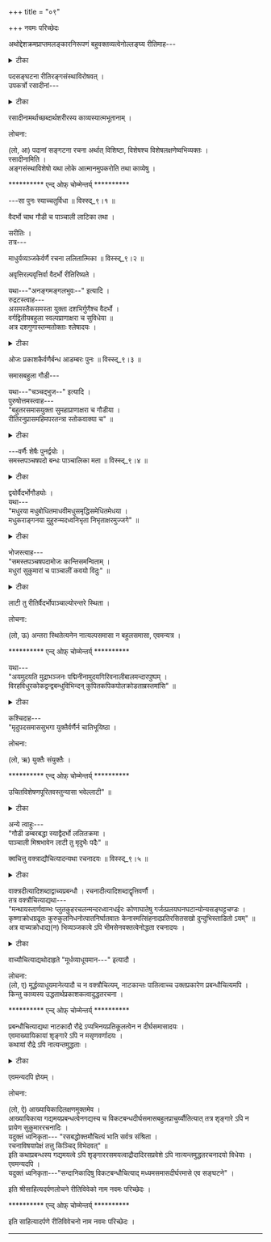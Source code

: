 +++
title = "०९"

+++
नवमः परिच्छेदः

अथोद्देशक्रमप्राप्तमलङ्कारनिरूपणं बहुवक्तव्यत्वेनोल्लङ्घ्य रीतिमाह---  
    
<details><summary>टीका</summary>

विज्ञप्रिया:  
    
(वि, क) उद्देशेति---गुणआलङ्काररीतय इत्युद्देशे ऽलङ्कारस्य प्रागुद्दिष्टत्वेन तदुल्लङ्घयम् इत्यर्थः ।  
तदुल्लङ्घने हेतुमाह---बहुवक्तव्यत्वेनेति ।  
एतेन सूचीकटाहन्यायो दर्शितः ।

लोचना:  
    
(लो, अ) इदानीं रीतिं निरूपयितुकामः सङ्गति करोति---अथोद्देशेति ।  
बहुवक्तव्यत्वेन उल्लङ्घ्यकमं सूचीकटाहन्यायादित्यर्थः ।  
    
</details>


पदसङ्घटना रीतिरङ्गसंस्थाविरोषवत् ।  
उपकर्त्रो रसादीनां---

<details><summary>टीका</summary>

विज्ञप्रिया:  
    
(वि, ख) रसादीनामित्यादिपदात् समस्तासंलक्ष्यक्रमपरिग्रहः ।  
    
</details>


रसादीनामर्थाच्छब्दार्थशरीरस्य काव्यस्यात्मभूतानाम् ।  
    
लोचना:  
    
(लो, आ) पदानां सङ्गटना रचना अर्थात् विशिष्टा, विशेषश्च विशेषलक्षणेष्वभिव्यक्तः ।  
रसादीनामिति ।  
अङ्गसंस्थाविशेषो यथा लोके आत्मानमुपकरोति तथा काव्येषु ।

********** एन्द् ओफ़् चोम्मेन्तर्य् **********

---सा पुनः स्याच्चतुर्विधा ॥ विस्स्द्_९।१ ॥  
    
वैदर्भो चाथ गौडी च पाञ्चाली लाटिका तथा ।  
    
सरीतिः ।  
तत्र---  
    
माधुर्यव्यञ्जकेर्वर्णै रचना ललितात्मिका ॥ विस्स्द्_९।२ ॥  
    
अवृत्तिरल्पवृत्तिर्वा वैदर्भो रीतिरिष्यते ।  
    
यथा---"अनङ्गमङ्गलभुवः--" इत्यादि ।  
रुद्रटस्त्वाह---  
असमस्तैकसमस्ता युक्ता दशभिर्गुणैश्च वैदर्भो ।  
वर्गद्वितीयबहुला स्वल्पप्राणाक्षरा च सुविधेया ॥  
अत्र दशगुणास्तन्मतोक्ताः श्लेषादयः ।

<details><summary>टीका</summary>

विज्ञप्रिया:  
    
(वि, ग) अनङ्गमङ्गलभुव इत्यादि व्याख्यातम् ।  
एकपदसमस्ता न त्वनेकपदैर्देर्घसमस्ता ।  
स्वल्पप्राणानि अक्षराणि ईषत् प्रयत्नोच्चार्य्यापि ककारहकारादीनि यत्र ।  
श्लेषादिर्दशगुणाः ।

लोचना:  
    
(लो, इ) ललितात्मिका सुकुमारस्वरूपा ।  
वृत्तिः समासः ।  
अत्र रुद्रटाचार्य्यमतप्रकटनम् ।  
एकसमस्ता एकपदसमासयुक्ता, स्वल्पप्राणाक्षरा मूर्द्ध्ना मृद्वृत्तेत्यादिवत् न कष्टोच्चारणीयवर्णा ।  
    
</details>


ओजः प्रकाशकैर्वणैर्बन्ध आडम्बरः पुनः ॥ विस्स्द्_९।३ ॥  
    
समासबहुला गौडी---  
    
यथा---"चञ्चद्भुज--" इत्यादि ।  
पुरुषोत्तमस्त्वाह---  
"बहुतरसमासयुक्ता सुमहाप्राणाक्षरा च गौडीया ।  
रीतिरनुप्रासमहिमपरतन्त्रा स्तोकवाक्या च" ॥

<details><summary>टीका</summary>

विज्ञप्रिया:  
    
(वि, घ) आडम्बर उद्दतवर्णघटितः ।  
पुरुषोत्तस्त्विति ।  
अन्यापेक्षया प्राक्लिखितबन्ध आडम्बरः; एतन्मते उक्तवर्णानामनुप्रसितत्वनियम इति विशेषस्तदाहअनुप्रासमहिमपरतन्त्रेति ।  
पारतन्त्र्यं व्याप्तिः ।  
अस्तोभवाक्य यतिरहितवाक्या ।

लोचना:  
    
(लो, ई) अनुप्रासमहिमपरतन्त्रानुप्रासबहुला ।  
    
</details>


---वर्णैः शेषैः पुनर्द्वयोः ।  
समस्तपञ्चषपदो बन्धः पाञ्चालिका मता ॥ विस्स्द्_९।४ ॥

<details><summary>टीका</summary>

विज्ञप्रिया:  
    
(वि, ङ) पाञ्चालिकां रीतिमाह---वर्णैरिति ।  
द्वयोः शेषैरवशिष्टैर्वर्णैरित्यर्थः ।  
समस्तपञ्चमपद इति अत्र पदपदम् अक्षरम् ।  
तेन समासगतपञ्चमाक्षर इत्यर्थः ।  
    
</details>


द्वयोर्वैदर्भोगौड्योः ।  
यथा---  
"मधुरया मधुबोधितमाधवीमधुसमृद्धिसमेधितमेधया ।  
मधुकराङ्गनया मुहुरुन्मदध्वनिभृता निभृताक्षरमुज्जगे" ॥

<details><summary>टीका</summary>

विज्ञप्रिया:  
    
(वि, च) मधुरयेति ।  
मधुकराङ्गनया भ्रमर्य्या निभृताक्षरं गुप्ताक्षरमस्फुटाक्षरं यथा स्यात्तथा मुहुरुज्जगे ऽगीयत ।  
कीदृश्या मधुरया ध्वनिमधुरतयैव तस्या मधुरता, तथा मधुना वसन्तेन बोधिताया उद्वोधिताया माधवीलताया मधुनो मकरन्दस्य समृद्ध्या सम्पत्त्या समेधिता दीप्ता मेधा बुद्धिर्यस्यास्तादृश्या ।  
तथोन्मदद्वनिभृता उच्चत्वमेवोन्मदत्वम् ।  
अत्र मकारनकारौ पञ्चमवर्णौ समासगतौ ।  
    
</details>


भोजस्त्वाह---  
"समस्तपञ्चषपदामोजः कान्तिसमन्विताम् ।  
मधुरां सुकुमारां च पाञ्चालीं कवयो विदुः" ॥

<details><summary>टीका</summary>

विज्ञप्रिया:  
    
(वि, छ) कण्ठारणकृतो भोजस्य सम्पतलक्षणमाह---भोजस्त्विति ।  
ओजः कान्तीति ।  
साभिप्रायत्वरूपेण ओजसा औज्ज्वल्यरूपया कान्त्वा च समन्वितामित्यर्थः ।  
मधुरांसुकुमारां चेति ।  
पृथक् पदत्वरूपेण माधुर्य्येण सौकुमार्येण च युक्तामित्यर्थः ।  
अनङ्गमङ्गलभुव इति वैदर्भ्युदाहरणे पञ्चममूर्द्धान एव वर्णा इति ।  
न तत्र समस्तपञ्चमवर्णघटितपाञ्चालीत्वप्रसक्तिः ।  
मधुरयेत्यादिपाञ्चाल्युदाहरणे समासगता एव पञ्चमवर्णा इति न तत्र पञ्चममूर्द्धवर्णघटितवैदर्भोत्वप्रसक्तिः ।  
तत्र माधुर्य्यव्यञ्जकैरित्यत्र बहुवचनादत्र मधुकराङ्गनया इत्यत्र तद्व्यञ्जकैकवर्णमात्रसत्त्वेन तत्प्रसक्त्यभावात् ।

लोचना:  
    
(लो, उ) ओजः--कान्ती तन्मतोक्तौ गुणविशेषौ ।  
    
</details>


लाटी तु रीतिर्वैदर्भोपाञ्चाल्योरन्तरे स्थिता ।  
    
लोचना:  
    
(लो, ऊ) अन्तरा स्थितेत्यनेन नात्यल्पसमासा न बहुलसमासा, एवमन्यत्र ।

********** एन्द् ओफ़् चोम्मेन्तर्य् **********

यथा---  
"अयमुदयति मुद्राभञ्जनः पद्मिनीनामुदयगिरिवनालीबालमन्दारपुष्पम् ।  
विरहविधुरकोकद्वन्द्वबन्धुविभिन्दन् कुपितकपिकपोलक्रोडताम्रस्तमांसि" ॥

<details><summary>टीका</summary>

विज्ञप्रिया:  
    
(वि, ज) अयमुदयतीति ।  
लाट्युदाहरणे तदुभयमिश्रणं दर्शयिष्यते ।  
तदर्थस्तु अयम् अर्थात् सूर्य्य उदयति ।  
कीदृशः ।  
पद्मिनीनां मुद्रायाः सङ्कोचस्य भञ्जनः तत्पुष्पविकाशकरत्वात् ।  
तथा उदयगिरिस्थाया वनश्रेण्या नवीनमन्दारपुष्पस्वरूपः ।  
विरहदुः खितस्य चक्रवाकमिथुनस्य बन्धुर्मित्रं तद्विरहनाशकत्वात् ।  
तमांसि भिन्दन् च कुपितस्य वानरस्य कपोलक्रोडोभयवत् ताम्रश्च ।  
कोपशात् कपोलस्य ताम्रता क्रोडस्य तु स्वाभाविकी ।  
अत्र भञ्जनेति, मन्दारेति, द्वन्द्वबन्धुरिति, भिन्दन्निति पञ्चममूर्द्धवर्णानां वैदर्भोघटकत्वं तच्छेषवर्णानाम्बहूनामेवं पाञ्चालीघटकत्वमित्युभयमिश्रणम् ।  
    
</details>


कश्चिदाह---  
"मृदुपदसमाससुभगा युक्तैर्वर्णैर्न चातिभूयिष्ठा ।  
    
लोचना:  
    
(लो, ऋ) युक्तैः संयुक्तैः ।  
    
********** एन्द् ओफ़् चोम्मेन्तर्य् **********

उचितविशेषणपूरितवस्तुन्यासा भवेल्लाटी" ॥

<details><summary>टीका</summary>

विज्ञप्रिया:  
    
(वि, झ) कश्चिदाहेति---लाटीलक्षणमिति शेषः ।  
मृदुपदेति---पदसमासयोरुभयत्र मृदुत्वान्वयः ।  
युक्तैः संयुक्तैर्वर्णैर्नचातिभूयिष्ठा, भूयिष्ठसंयुक्तवर्णरहितेत्यर्थः ।  
उचितेति---उचितम् उक्तदोषरहितं विशेषणं पूरितम् प्रतिपालितं येन तादृशस्य वस्तुनो न्यासयुक्ता लाटी भवेदित्यर्थः ।  
एतदप्युक्तोदाहरणे एव सम्भवति ।  
तत्तद्गुणव्यञ्जकानां वर्णादीनां तत्तद्गुणव्यञ्जनार्थमुपादेयत्वेनोक्तत्वात् ।  
    
</details>


अन्ये त्वाहुः---  
"गौडी डम्बरबद्धा स्याद्वैदर्भो ललितक्रमा ।  
पाञ्चाली मिश्रभावेन लाटी तु मृदुभैः पदैः" ॥  
    
क्वचित्तु वक्त्राद्यौचित्यादन्यथा रचनादयः ॥ विस्स्द्_९।५ ॥

<details><summary>टीका</summary>

विज्ञप्रिया:  
    
(वि, ञ) क्वचित्तत्तद्रसाभावेन तद्गुणव्यञ्जनार्थमनुपादेयत्वे ऽपि वक्त्राद्यौचित्याद् अन्यथा रचनादय इत्याह---क्वचिद्वक्त्रादीति ।  
तद्गुणव्यञ्जनाभावे ऽपि तन्निबन्ध एवान्यथात्वम् ।

लोचना:  
    
(लो, ॠ) इह सङ्घटनादीनां गुणपरतन्त्रत्वे ऽपि विशेषमाह--क्वचिदिति ।  
यदाह सर्वत्रैव रसाश्रिता रचनादयो वक्त्राद्यपेक्षायां तु किञ्चित्तरातम्यमिति ।  
    
</details>


वाक्त्रदीत्यादिशब्दाद्वाच्यप्रबन्धौ । रचनादीत्यादिशब्दाद्वृत्तिवर्णौ ।  
तत्र वक्त्रौचित्याद्यथा---  
"मन्थायस्तार्णवाम्भः प्लुतकुहरचलन्मन्दरध्वानधईरः कोणाघातेषु गर्जत्प्रलयघनघटान्योन्यसङ्घट्टचण्डः ।  
कृष्णाक्रोधग्रढूतः कुरुकुलनिधनोत्पातनिर्घातवातः केनास्मत्सिंहनादप्रतिरसितसखो दुन्दुभिस्ताडितो ऽयम्" ॥  
अत्र वाच्यक्रोधाद्य(न) भिव्यञ्जकत्वे ऽपि भीमसेनवक्तत्वेनोद्धता रचनादयः ।

<details><summary>टीका</summary>

विज्ञप्रिया:  
    
(वि, ट) मन्थायस्तेत्यादि---रणस्थले दुन्दुभिशब्दं श्रुत्वा भीमस्येयं पृच्छा ।  
केनायं दुन्दुभिस्ताडितः--ताडनेन जनितः ।  
यथा श्रुते विशेषणानां दुन्दुभौ अन्वयः ।  
शब्दः कीदृशः ।  
मन्थनेन मथनेन आयस्तस्य प्राप्तायासस्यार्णवस्याम्भसापुलुतं व्याप्तं कुहरं गुहा यस्य तादृशस्य चलतः मन्दरस्य ध्वानवत् धीरः ।  
कोणस्य वादनदण्डस्याघातेषु ताडनेषु सत्सु ।  
गर्ज्जन्त्याः प्रलयघनघटाया अन्यो ऽन्यसङ्घट्टनेन चण्डः ।  
यद्वा--- ढक्काशतसहस्त्राणि भेरीशतशतानि च ।  
एकदा यत्र वाद्यन्ते कोणाघातः स उच्यते ॥  
यत्रेति निमित्तसप्तम्यां यादृशशब्दनिमित्तं ढक्कादय एकदा ताड्यन्ते स शब्दः कोणआघात इत्यर्थः ।  
तथा च तादृशशब्देषु मध्ये अयं गर्ज्जत् इत्यादि चण्ड इत्यर्थः ।  
कृष्णाया द्रौपद्याः क्रोधस्य अग्रदूतः तत्प्रवर्त्तकत्वात् कुरुकुलनिधनसूचक उत्पातभूतो निर्घातवातश्च इत्यर्थः ।  
अत्रेति वाच्यपदमत्र प्रतिपाद्यपरं तथा च लक्ष्यस्य दुन्दुभिशब्दस्य इत्यर्थः ।

लोचना:  
    
(लो, ऌ) मन्थायस्तेत्यादौ कोधाव्यञ्जकत्वं वाक्यस्य च नाटकरूपस्याभिनेयदुः- खावहत्वात् ।  
अनुचितमपि दीर्घसमासान्तत्वे ऽपि विशेषमाह---धीरोद्धतो भीमसेनो वक्तेति नानौचित्यमिति भावः ।  
    
</details>


वाच्यौचित्याद्यथोदाहृते "मूर्धव्याधूयमान---" इत्यादौ ।  
    
लोचना:  
(लो, ए) मूर्द्धव्याधूयमानेत्यादौ च न वक्त्रौचित्यम्, नाटकान्तः पातित्वाच्च उक्तप्रकारेण प्रबन्धौचित्यमपि ।  
किन्तु काव्यस्य उद्धतार्थप्रकाशकत्वादुद्धतरचना ।

********** एन्द् ओफ़् चोम्मेन्तर्य् **********

प्रबन्धौचित्याद्यथा नाटकादौ रौद्रे ऽप्यभिनयप्रतिकूलत्वेन न दीर्घसमासादयः ।  
एवमाख्यायिकायां शृङ्गारे ऽपि न मसृणवर्णादयः ।  
कथायां रौद्रे ऽपि नात्यन्तमुद्धताः ।

<details><summary>टीका</summary>

विज्ञप्रिया:  
    
(वि, ठ) आख्यायिकाकथे प्रबन्धविशेषौ ।  
इति श्रीमहेश्वरन्यायालङ्कारभट्टाचार्य्यकृतायां साहित्यदर्पणटीकायां रीतिनिरूपणख्यस्य नवमपरिच्छेदस्य विवरणम् ।  
    
</details>


एवमन्यदपि ज्ञेयम् ।  
    
लोचना:  
    
(लो, ऐ) आख्यायिकादिलक्षणमुक्तमेव ।  
आख्यायिकाया गद्यमयप्रबन्धत्वेनगद्यस्य च विकटबन्धदीर्घसमासबहुलप्राचुर्य्यौतित्यात् तत्र शृङ्गारे ऽपि न प्रायेण सुकुमाररचनादिः ।  
यदुक्तं ध्वनिकृता--- "रसबद्धोक्तमौचित्यं भाति सर्वत्र संश्रिता ।  
रचनाविषयापेक्षं तत्तु किञ्चिद् विभेदवत्" ॥  
इति कथाप्रबन्धस्य गद्यमयत्वे ऽपि शृङ्गाररसमयत्वाद्रौदादिरसप्रवेशे ऽपि नात्यन्तमुद्धतरचनादयो विधेयाः ।  
एवमन्यदपि ।  
यदुक्तं ध्वनिकृता---"सन्दानिकादिषु विकटबन्धौचित्याद् मध्यमसमासदीर्घरमासे एव सङ्घटने" ।  
    
इति श्रीसाहित्यदर्पणलोचने रीतिविवेको नाम नवमः परिच्छेदः ।

********** एन्द् ओफ़् चोम्मेन्तर्य् **********

इति साहित्यादर्पणे रीतिविवेचनो नाम नवमः परिच्छेदः ।

___________________________________________________
